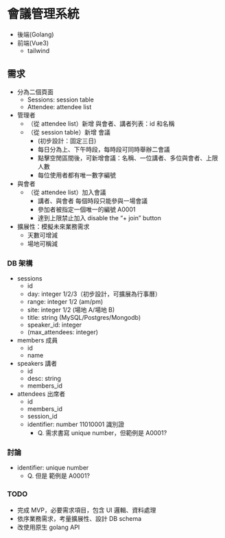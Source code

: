 # 會議管理系統

- 後端(Golang)
- 前端(Vue3)
  - tailwind

## 需求

- 分為二個頁面
  - Sessions: session table
  - Attendee: attendee list
- 管理者
  - （從 attendee list）新增 與會者、講者列表：id 和名稱
  - （從 session table）新增 會議
    - (初步設計：固定三日)
    - 每日分為上、下午時段，每時段可同時舉辦二會議
    - 點擊空閒區間後，可新增會議：名稱、一位講者、多位與會者、上限人數
    - 每位使用者都有唯一數字編號
- 與會者
  - （從 attendee list）加入會議
    - 講者、與會者 每個時段只能參與一場會議
    - 參加者被指定一個唯一的編號 A0001
    - 達到上限禁止加入 disable the “+ join” button
- 擴展性：模擬未來業務需求
  - 天數可增減
  - 場地可稱減

### DB 架構

- sessions
  - id
  - day: integer 1/2/3（初步設計，可擴展為行事曆）
  - range: integer 1/2 (am/pm)
  - site: integer 1/2 (場地 A/場地 B)
  - title: string (MySQL/Postgres/Mongodb)
  - speaker_id: integer
  - (max_attendees: integer)
- members 成員
  - id
  - name
- speakers 講者
  - id
  - desc: string
  - members_id
- attendees 出席者
  - id
  - members_id
  - session_id
  - identifier: number 11010001 識別證
    - Q. 需求書寫 unique number，但範例是 A0001?

### 討論

- identifier: unique number
  - Q. 但是 範例是 A0001?

### TODO

- 完成 MVP，必要需求項目，包含 UI 邏輯、資料處理
- 依序業務需求，考量擴展性、設計 DB schema
- 改使用原生 golang API
